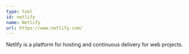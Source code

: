 ```yaml
---
type: tool
id: netlify
name: Netlify
url: https://www.netlify.com/
---
```

Netlify is a platform for hosting and continuous delivery for web projects.
